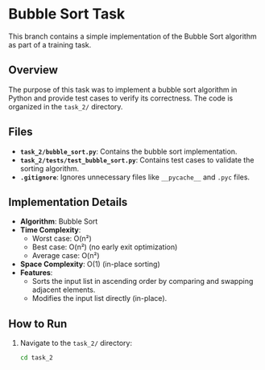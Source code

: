 # Bubble Sort Task

This branch contains a simple implementation of the Bubble Sort algorithm as part of a training task.

## Overview
The purpose of this task was to implement a bubble sort algorithm in Python and provide test cases to verify its correctness. The code is organized in the `task_2/` directory.

## Files
- **`task_2/bubble_sort.py`**: Contains the bubble sort implementation.
- **`task_2/tests/test_bubble_sort.py`**: Contains test cases to validate the sorting algorithm.
- **`.gitignore`**: Ignores unnecessary files like `__pycache__` and `.pyc` files.

## Implementation Details
- **Algorithm**: Bubble Sort
- **Time Complexity**: 
  - Worst case: O(n²)
  - Best case: O(n²) (no early exit optimization)
  - Average case: O(n²)
- **Space Complexity**: O(1) (in-place sorting)
- **Features**:
  - Sorts the input list in ascending order by comparing and swapping adjacent elements.
  - Modifies the input list directly (in-place).

## How to Run
1. Navigate to the `task_2/` directory:
   ```bash
   cd task_2